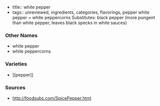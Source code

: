 - title:: white pepper
- tags:: unreviewed, ingredients, categories, flavorings, pepper
white pepper = white peppercorns Substitutes: black pepper (more pungent than white pepper, leaves black specks in white sauces)

### Other Names

* white pepper
* white peppercorns

### Varieties

* [[pepper]]

### Sources
* http://foodsubs.com/SpicePepper.html
